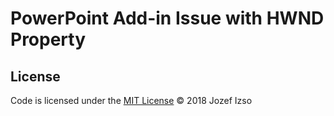 # PowerPoint Add-in Issue with HWND Property


## License

Code is licensed under the [MIT License][mit] © 2018 Jozef Izso

[mit]: https://opensource.org/licenses/MIT
